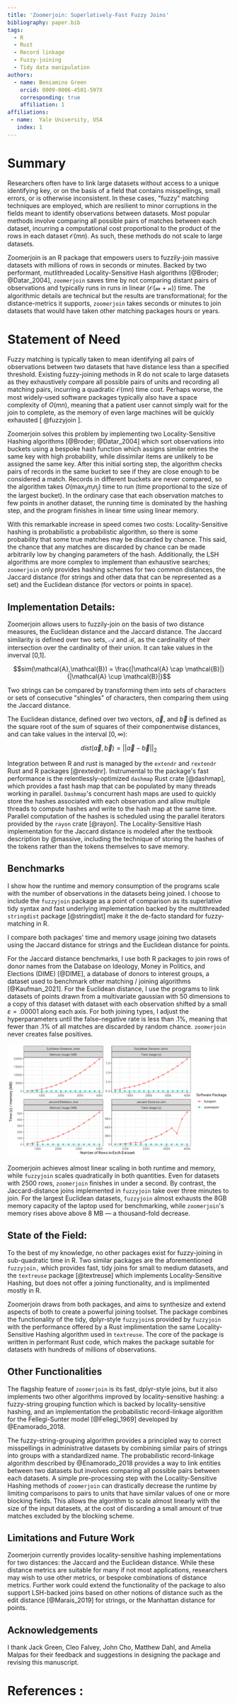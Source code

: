 ```yaml
---
title: 'Zoomerjoin: Superlatively-Fast Fuzzy Joins'
bibliography: paper.bib
tags:
  - R
  - Rust
  - Record linkage
  - Fuzzy-joining
  - Tidy data manipulation
authors:
  - name: Beniamino Green
    orcid: 0009-0006-4501-597X
    corresponding: true
    affiliation: 1
affiliations:
 - name:  Yale University, USA
   index: 1
---
```


# Summary

Researchers often have to link large datasets without access to a unique
identifying key, or on the basis of a field that contains misspellings, small
errors, or is otherwise inconsistent. In these cases, "fuzzy" matching
techniques are employed, which are resilient to minor corruptions in the fields
meant to identify observations between datasets. Most popular methods
involve comparing all possible pairs of matches between each dataset, incurring
a computational cost proportional to the product of the rows in each dataset
$\mathcal{O}(mn)$. As such, these methods do not scale to large datasets.

Zoomerjoin is an R package that empowers users to fuzzily-join massive datasets
with millions of rows in seconds or minutes. Backed by two performant,
mutlithreaded Locality-Sensitive Hash algorithms [@Broder; @Datar_2004],
`zoomerjoin` saves time by not comparing distant pairs of observations and
typically runs in runs in linear ($\mathcal{O(m+n)}$) time. The
algorithmic details are technical but the results are transformational;
for the distance-metrics it supports, `zoomerjoin` takes seconds or
minutes to join datasets that would have taken other matching packages
hours or years.

# Statement of Need

Fuzzy matching is typically taken to mean identifying all pairs of observations
between two datasets that have distance less than a specified threshold.
Existing fuzzy-joining methods in R do not scale to large datasets as they
exhaustively compare all possible pairs of units and recording all matching
pairs, incurring a quadratic $\mathcal{O}(mn)$ time cost.  Perhaps worse, the
most widely-used software packages typically also have a space complexity of
$O(mn)$, meaning that a patient user cannot simply wait for the join to
complete, as the memory of even large machines will be quickly exhausted [
@fuzzyjoin ].

Zoomerjoin solves this problem by implementing two Locality-Sensitive Hashing
algorithms [@Broder; @Datar_2004] which sort observations into buckets using a
bespoke hash function which assigns similar entries the same key with high
probability, while dissimilar items are unlikely to be assigned the same key.
After this initial sorting step, the algorithm checks pairs of records in the
same bucket to see if they are close enough to be considered a match. Records
in different buckets are never compared, so the algorithm takes
$O(\max_{ij}{m_i n_j})$ time to run (time proportional to the size of the
largest bucket). In the ordinary case that each observation matches to
few points in another dataset, the running time is dominated by the hashing
step, and the program finishes in linear time using linear memory.

With this remarkable increase in speed comes two costs: Locality-Sensitive
hashing is probabilistic a probabilistic algorithm, so there is some
probability that some true matches may be discarded by chance. This said, the
chance that any matches are discarded by chance can be made arbitrarily low by
changing parameters of the hash. Additionally, the LSH algorithms are more
complex to implement than exhaustive searches; `zoomerjoin` only provides
hashing schemes for two common distances, the Jaccard distance (for strings
and other data that can be represented as a set) and the Euclidean
distance (for vectors or points in space).

## Implementation Details:

Zoomerjoin allows users to fuzzily-join on the basis of two distance measures,
the Euclidean distance and the Jaccard distance. The Jaccard
similarity is defined over two sets, $\mathcal{A}$ and
$\mathcal{B}$, as the cardinality of their intersection over the
cardinality of their union. It can take values in the inverval
[0,1].

$$sim(\mathcal{A},\mathcal{B}) = \frac{|\mathcal{A} \cap \mathcal{B}|}{|\mathcal{A} \cup \mathcal{B}|}$$

Two strings can be compared by transforming them into sets of characters or
sets of consecutive "shingles" of characters, then comparing them using the
Jaccard distance.

The Euclidean distance, defined over two vectors, $\overrightarrow{a}$, and
$\overrightarrow{b}$ is defined as the square root of the sum of squares of
their componentwise distances, and can take values in the interval $[0,
\infty)$:

$$dist(\overrightarrow{a},\overrightarrow{b}) = ||\overrightarrow{a}-\overrightarrow{b}||_2$$

Integration between R and rust is managed by the `extendr` and `rextendr` Rust
and R packages [@rextednr]. Instrumental to the package's fast performance is
the relentlessly-optimized `dashmap` Rust crate [@dashmap], which provides a
fast hash map that can be populated by many threads working in parallel.
`Dashmap`'s concurrent hash maps are used to quickly store the hashes
associated with each observation and allow multiple threads to compute hashes
and write to the hash map at the same time. Parallel computation of the hashes
is scheduled using the parallel iterators provided by the `rayon` crate
[@rayon]. The Locality-Sensitive Hash implementation for the Jaccard distance
is modeled after the textbook description by @massive, including the technique
of storing the hashes of the tokens rather than the tokens themselves to save
memory.

## Benchmarks

I show how the runtime and memory consumption of the programs scale with the
number of observations in the datasets being joined. I choose to include the
`fuzzyjoin` package as a point of comparison as its superlative tidy syntax and
fast underlying implementation backed by the multithreaded `stringdist` package
[@stringdist] make it the de-facto standard for fuzzy-matching in R.

I compare both packages' time and memory usage joining two datasets using the
Jaccard distance for strings and the Euclidean distance for points.

For the Jaccard distance benchmarks, I use both R packages to join rows of
donor names from the Database on Ideology, Money in Politics, and Elections
(DIME) [@DIME], a database of donors to interest groups, a dataset used to
benchmark other matching / joining algorithms [@Kaufman_2021]. For the
Euclidean distance, I use the programs to link datasets of points drawn from a
multivariate gaussian with 50 dimensions to a copy of this dataset with dataset
with each observation shifted by a small $\varepsilon = .00001$ along each
axis. For both joining types, I adjust the hyperparameters until the
false-negative rate is less than .1%, meaning that fewer than .1% of all
matches are discarded by random chance. `zoomerjoin` never creates false
positives.

![Memory Use and Runtime Comparison of Fuzzy-Joining Methods in R](benchmarks.png)

Zoomerjoin achieves almost linear scaling in both runtime and memory, while
`fuzzyjoin` scales quadratically in both quantities. Even for datasets with
2500 rows, `zoomerjoin` finishes in under a second. By contrast, the
Jaccard-distance joins implemented in `fuzzyjoin` take over three minutes to
join. For the largest Euclidean datasets, `fuzzyjoin` almost exhausts the 8GB
memory capacity of the laptop used for benchmarking, while `zoomerjoin`'s
memory rises above above 8 MB — a thousand-fold decrease.

## State of the Field:

To the best of my knowledge, no other packages exist for fuzzy-joining in
sub-quadratic time in R. Two similar packages are the aforementioned
`fuzzyjoin,` which provides fast, tidy joins for small to medium datasets, and
the `textreuse` package [@textreuse] which implements Locality-Sensitive
Hashing, but does not offer a joining functionality, and is implimented
mostly in R.

Zoomerjoin draws from both packages, and aims to synthesize and extend aspects
of both to create a powerful joining toolset. The package combines the
functionality of the tidy, dplyr-style `fuzzyjoin`s provided by `fuzzyjoin`
with the performance offered by a Rust implimentation the same
Locality-Sensitive Hashing algorithm used in `textreuse`. The core of the
package is written in performant Rust code, which makes the package suitable
for datasets with hundreds of millions of observations.

## Other Functionalities

The flagship feature of `zoomerjoin` is its fast, dplyr-style joins, but it
also implements two other algorithms improved by locality-sensitive
hashing: a fuzzy-string grouping function which is backed by locality-sensitive
hashing, and an implementation the probabilistic record-linkage algorithm for
the Fellegi-Sunter model [@Fellegi_1969] developed by @Enamorado_2018.

The fuzzy-string-grouping algorithm provides a principled way to correct
misspellings in administrative datasets by combining similar pairs of strings
into groups with a standardized name. The probabilistic record-linkage
algorithm described by @Enamorado_2018 provides a way to link entities between
two datasets but involves comparing all possible pairs between each datasets. A
simple pre-processing step with the Locality-Sensitive Hashing methods of
`zoomerjoin` can drastically decrease the runtime by limiting comparisons to
pairs to units that have similar values of one or more blocking fields. This
allows the algorithm to scale almost linearly with the size of the input
datasets, at the cost of discarding a small amount of true matches excluded by
the blocking scheme.

## Limitations and Future Work

Zoomerjoin currently provides locality-sensitive hashing implementations for
two distances: the Jaccard and the Euclidean distance.  While these distance
metrics are suitable for many if not most applications, researchers may wish to
use other metrics, or bespoke combinations of distance metrics. Further work
could extend the functionality of the package to also support LSH-backed joins
based on other notions of distance such as the edit distance [@Marais_2019] for
strings, or the Manhattan distance for points.

## Acknowledgements

I thank Jack Green, Cleo Falvey, John Cho, Matthew Dahl, and Amelia Malpas for
their feedback and suggestions in designing the package and revising this
manuscript.

# References :

